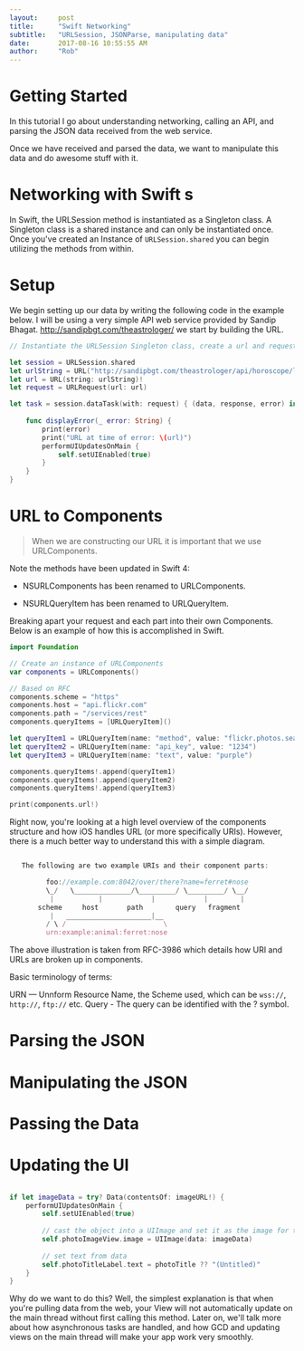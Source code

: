 ```yaml
---
layout:     post
title:      "Swift Networking"
subtitle:   "URLSession, JSONParse, manipulating data"
date:       2017-08-16 10:55:55 AM
author:     "Rob"
---
```


# Getting Started

In this tutorial I go about understanding networking, calling an API, and parsing the JSON data received from the web service. 

Once we have received and parsed the data, we want to manipulate this data and do awesome stuff with it. 

# Networking with Swift s

In Swift, the URLSession method is instantiated as a Singleton class. A Singleton class is a shared instance and can only be instantiated once. Once you've created an Instance of ``` URLSession.shared ``` you can begin utilizing the methods from within. 

# Setup 

We begin setting up our data by writing the following code in the example below. I will be using a very simple API web service provided by Sandip Bhagat. http://sandipbgt.com/theastrologer/ we start by building the URL. 

``` swift 
// Instantiate the URLSession Singleton class, create a url and request

let session = URLSession.shared
let urlString = URL("http://sandipbgt.com/theastrologer/api/horoscope/leo/today")
let url = URL(string: urlString)! 
let request = URLRequest(url: url) 

let task = session.dataTask(with: request) { (data, response, error) in 
    
    func displayError(_ error: String) {
        print(error)
        print("URL at time of error: \(url)")
        performUIUpdatesOnMain { 
            self.setUIEnabled(true) 
        }
    }
}

```
# URL to Components

> When we are constructing our URL it is important that we use URLComponents. 

Note the methods have been updated in Swift 4: 

- NSURLComponents has been renamed to URLComponents.

- NSURLQueryItem has been renamed to URLQueryItem.

Breaking apart your request and each part into their own Components. Below is an example of how this is accomplished in Swift. 

``` swift
import Foundation

// Create an instance of URLComponents
var components = URLComponents()

// Based on RFC 
components.scheme = "https"
components.host = "api.flickr.com"
components.path = "/services/rest"
components.queryItems = [URLQueryItem]() 

let queryItem1 = URLQueryItem(name: "method", value: "flickr.photos.search")
let queryItem2 = URLQueryItem(name: "api_key", value: "1234")
let queryItem3 = URLQueryItem(name: "text", value: "purple")

components.queryItems!.append(queryItem1)
components.queryItems!.append(queryItem2)
components.queryItems!.append(queryItem3)

print(components.url!) 

```

Right now, you're looking at a high level overview of the components structure and how iOS handles URL (or more specifically URIs). However, there is a much better way to understand this with a simple diagram. 

``` javascript

   The following are two example URIs and their component parts:

         foo://example.com:8042/over/there?name=ferret#nose
         \_/   \______________/\_________/ \_________/ \__/
          |           |            |            |        |
       scheme     host       path        query   fragment
          |   _____________________|__
         / \ /                        \
         urn:example:animal:ferret:nose

```

The above illustration is taken from RFC-3986 which details how URI and URLs are broken up in components. 

Basic terminology of terms: 

URN — Unnform Resource Name, the Scheme used, which can be `wss://`, `http://`, `ftp://` etc.
Query - The query can be identified with the ? symbol. 

# Parsing the JSON

# Manipulating the JSON

# Passing the Data

# Updating the UI 

``` swift

if let imageData = try? Data(contentsOf: imageURL!) {
    performUIUpdatesOnMain {
        self.setUIEnabled(true)
        
        // cast the object into a UIImage and set it as the image for the imageView
        self.photoImageView.image = UIImage(data: imageData) 
        
        // set text from data 
        self.photoTitleLabel.text = photoTitle ?? "(Untitled)"
    }
}

```

Why do we want to do this? Well, the simplest explanation is that when you're pulling data from the web, your View will not automatically update on the main thread without first calling this method. Later on, we'll talk more about how asynchronous tasks are handled, and how GCD and updating views on the main thread will make your app work very smoothly. 
